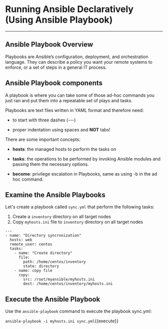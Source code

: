 # Running Ansible Declaratively (Using Ansible Playbook)
---

## Ansible Playbook Overview

Playbooks are Ansible’s configuration, deployment, and orchestration language. They can describe a policy you want your remote systems to enforce, or a set of steps in a general IT process.

## Ansible Playbook components

A playbook is where you can take some of those ad-hoc commands you just ran and put them into a repeatable set of plays and tasks.

Playbooks are text files written in YAML format and therefore need:

* to start with three dashes (---)

* proper indentation using spaces and __NOT__ tabs!

There are some important concepts:

* __hosts__: the managed hosts to perform the tasks on

* __tasks__: the operations to be performed by invoking Ansible modules and passing them the necessary options.

* __become__: privilege escalation in Playbooks, same as using -b in the ad hoc command.

## Examine the Ansible Playbooks

Let's create a playbook called `sync.yml` that perform the following tasks:
1. Create a `inventory` directory on all target nodes
2. Copy `myhosts.ini` file to `inventory` directory on all target nodes

```
--- 
- name: "Directory syncronization"
  hosts: web
  remote_user: centos
  tasks: 
    - name: "Create directory"
      file: 
        path: /home/centos/inventory
        state: directory
    - name: copy file
      copy:
        src: /root/myansible/myhosts.ini
        dest: /home/centos/inventory/myhosts.ini

```

## Execute the Ansible Playbook

Use the `ansible-playbook` command to execute the playbook sync.yml:

`ansible-playbook -i myhosts.ini sync.yml`{{execute}}
